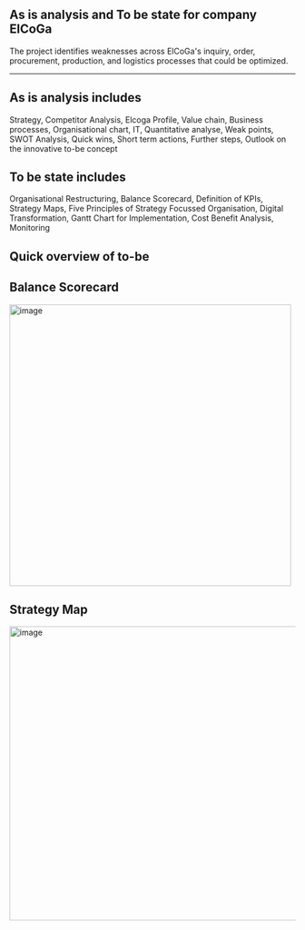 **As is analysis and To be state for company ElCoGa**
--------------------------------------------------------------------------------------------------------------------------------------------------------------------
The project identifies weaknesses across ElCoGa's inquiry, order, procurement, production, and logistics processes that could be optimized.

--------------------------------------------------------------------------------------------------------------------------------------------------------------------
**As is analysis includes**
----------------------------------------------------------------------------------------------------------------------------------------------------------------------
Strategy,
Competitor Analysis,
Elcoga Profile,
Value chain,
Business processes, 
Organisational chart,
IT,
Quantitative analyse,
Weak points, SWOT Analysis,
Quick wins,
Short term actions,
Further steps, Outlook on the innovative to-be concept

**To be state includes**
-----------------------------------------------------------------------------------------------------------------------------------------------------------------------
Organisational Restructuring,
Balance Scorecard, Definition of KPIs,
Strategy Maps,
Five Principles of Strategy Focussed Organisation,
Digital Transformation,
Gantt Chart for Implementation,
Cost Benefit Analysis,
Monitoring

 **Quick overview of to-be**
 ---------------------------------------------------------------------------------------------------------------------------------------------------------------------
**Balance Scorecard**
 ---------------------------------------------------------------------------------------------------------------------------------------------------------------------
<img width="496" alt="image" src="https://github.com/user-attachments/assets/74afe664-2e27-4be6-95c8-9a927569614e" />

**Strategy Map**
-------------------------------------------------------------------------------------------------------------------------------------------------------------------------
<img width="518" alt="image" src="https://github.com/user-attachments/assets/ab5abe65-5b4f-42e7-90ce-dc296ab01f89" />




